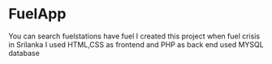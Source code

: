 # FuelApp
You can search fuelstations have fuel 
I created this project when fuel crisis in Srilanka
I used HTML,CSS as frontend and PHP as back end
used MYSQL database
